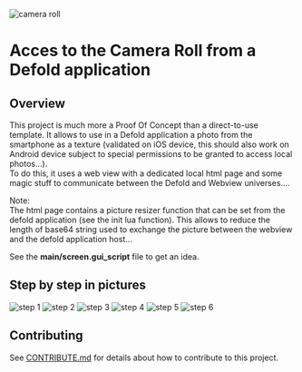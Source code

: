 ![camera roll](./docs/camera-roll_logo.png)

# Acces to the Camera Roll from a Defold application


## Overview
This project is much more a Proof Of Concept than a direct-to-use template.
It allows to use in a Defold application a photo from the smartphone as a texture (validated on iOS device, this should also work on Android device subject to special permissions to be granted to access local photos...).  
To do this, it uses a web view with a dedicated local html page and some magic stuff to communicate between the Defold and Webview universes....

Note:    
The html page contains a picture resizer function that can be set from the defold application (see the init lua function). This allows to reduce the length of base64 string used to exchange the picture between the webview and the defold application host...

See the **main/screen.gui_script** file to get an idea.

## Step by step in pictures

![step 1](./docs/camera-roll_step1.png)
![step 2](./docs/camera-roll_step2.png)
![step 3](./docs/camera-roll_step3.png)
![step 4](./docs/camera-roll_step4.png)
![step 5](./docs/camera-roll_step5.png)
![step 6](./docs/camera-roll_step6.png)

## Contributing
See [CONTRIBUTE.md](./CONTRIBUTE.md) for details about how to contribute to this project.

